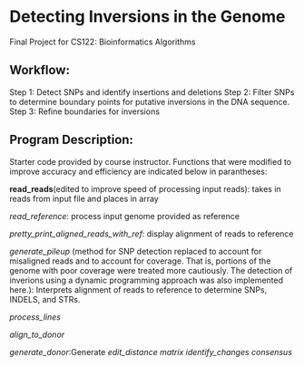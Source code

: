 # Detecting Inversions in the Genome 
Final Project for CS122: Bioinformatics Algorithms
## Workflow:
Step 1: Detect SNPs and identify insertions and deletions
Step 2: Filter SNPs to determine boundary points for putative inversions in the DNA sequence.
Step 3: Refine boundaries for inversions

## Program Description:
Starter code provided by course instructor. Functions that were modified to improve accuracy and efficiency are indicated below in parantheses: 

**read_reads**(edited to improve speed of processing input reads): 
takes in reads from input file and places in array 

_read_reference_: process input genome provided as reference 

_pretty_print_aligned_reads_with_ref_: display alignment of reads to reference  

_generate_pileup_ (method for SNP detection replaced to account for misaligned reads and to account for coverage. That is, portions of  the genome with poor coverage were treated more cautiously. The detection of inverions using a dynamic programming approach was also implemented here.): Interprets alignment of reads to reference to determine SNPs, INDELS, and STRs. 

_process_lines_

_align_to_donor_

_generate_donor_:Generate 
_edit_distance matrix_
_identify_changes_
_consensus_


